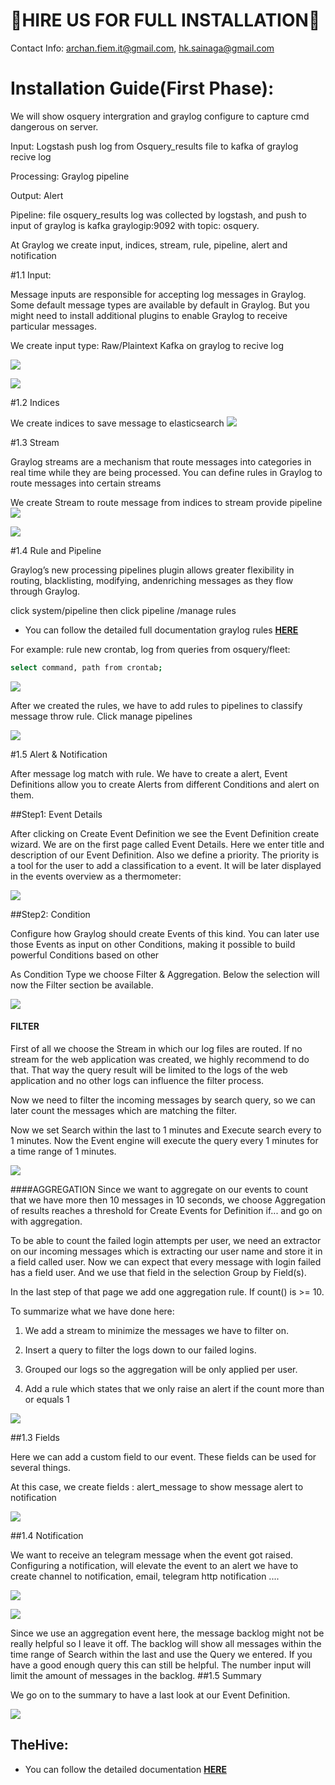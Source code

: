 # 🤝HIRE US FOR FULL INSTALLATION🤝

Contact Info: archan.fiem.it@gmail.com, hk.sainaga@gmail.com
# Installation Guide(First Phase):
We will show osquery intergration and graylog configure to capture cmd dangerous on server.

Input: Logstash push log from Osquery_results file to kafka of graylog recive log

Processing: Graylog pipeline

Output: Alert

Pipeline:
file osquery_results log was collected by logstash, and push to input of graylog is kafka graylogip:9092 with topic: osquery.

At Graylog we create input, indices, stream, rule, pipeline, alert and notification


#1.1 Input:

Message inputs are responsible for accepting log messages in Graylog. Some default message types are available by default in Graylog. But you might need to install additional plugins to enable Graylog to receive particular messages.

We create input type: Raw/Plaintext Kafka on graylog to recive log

![](../../images/graylog/graylog1.png) 

![](../../images/graylog/graylog2.png) 

#1.2 Indices

We create indices to save message to elasticsearch
![](../../images/graylog/graylog3.png)

#1.3 Stream

Graylog streams are a mechanism that route messages into categories in real time while they are being processed. You can define rules in Graylog to route messages into certain streams

We create Stream to route message from indices to stream provide pipeline
![](../../images/graylog/graylog5.png)

![](../../images/graylog/graylog4.png)


#1.4 Rule and Pipeline 

Graylog’s new processing pipelines plugin allows greater flexibility in routing, blacklisting, modifying, andenriching messages as they flow through Graylog.

click system/pipeline then click pipeline /manage rules

- You can follow the detailed full documentation graylog rules **[HERE](https://docs.graylog.org/docs/rules/)**

For example: rule new crontab, log from queries from osquery/fleet:

```sh
select command, path from crontab;
```

![](../../images/graylog/graylog6.png)

After we created the rules, we have to add rules to pipelines to classify message throw rule. Click manage pipelines

![](../../images/graylog/graylog7.png)

#1.5 Alert & Notification

After message log match with rule. We have to create a alert, Event Definitions allow you to create Alerts from different Conditions and alert on them.

##Step1: Event Details

After clicking on Create Event Definition we see the Event Definition create wizard. We are on the first page called Event Details. Here we enter title and description of our Event Definition. Also we define a priority. The priority is a tool for the user to add a classification to a event. It will be later displayed in the events overview as a thermometer:


![](../../images/graylog/graylog8.png)

##Step2: Condition

Configure how Graylog should create Events of this kind. You can later use those Events as input on other Conditions, making it possible to build powerful Conditions based on other

As Condition Type we choose Filter & Aggregation. Below the selection will now the Filter section be available.

![](../../images/graylog/graylog9.png)

#### FILTER
First of all we choose the Stream in which our log files are routed. If no stream for the web application was created, we highly recommend to do that. That way the query result will be limited to the logs of the web application and no other logs can influence the filter process.

Now we need to filter the incoming messages by search query, so we can later count the messages which are matching the filter.

Now we set Search within the last to 1 minutes and Execute search every to 1 minutes. Now the Event engine will execute the query every 1 minutes for a time range of 1 minutes.

![](../../images/graylog/graylog10.png)

####AGGREGATION
Since we want to aggregate on our events to count that we have more then 10 messages in 10 seconds, we choose Aggregation of results reaches a threshold for Create Events for Definition if... and go on with aggregation.

To be able to count the failed login attempts per user, we need an extractor on our incoming messages which is extracting our user name and store it in a field called user. Now we can expect that every message with login failed has a field user. And we use that field in the selection Group by Field(s).

In the last step of that page we add one aggregation rule. If count() is >= 10.

To summarize what we have done here:

1. We add a stream to minimize the messages we have to filter on.

2. Insert a query to filter the logs down to our failed logins.

3. Grouped our logs so the aggregation will be only applied per user.

4. Add a rule which states that we only raise an alert if the count more than or equals 1

![](../../images/graylog/graylog11.png)

##1.3 Fields

Here we can add a custom field to our event. These fields can be used for several things.

At this case, we create fields : alert_message to show message alert to notification

![](../../images/graylog/graylog12.png)

##1.4 Notification

We want to receive an telegram message when the event got raised. Configuring a notification, will elevate the event to an alert
we have to create channel to notification, email, telegram http notification ....	

![](../../images/graylog/graylog15.png)

![](../../images/graylog/graylog13.png)

Since we use an aggregation event here, the message backlog might not be really helpful so I leave it off. The backlog will show all messages within the time range of Search within the last and use the Query we entered. If you have a good enough query this can still be helpful. The number input will limit the amount of messages in the backlog.
##1.5 Summary

We go on to the summary to have a last look at our Event Definition.

![](../../images/graylog/graylog14.png)

## TheHive:
  - You can follow the detailed documentation **[HERE](https://docs.thehive-project.org/thehive/installation-and-configuration/installation/step-by-step-guide/)**
